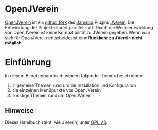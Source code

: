 # OpenJVerein

[OpenJVerein](https://openjverein.github.io/) ist ein [github fork](https://github.com/openjverein/jverein) des [Jameica](https://www.willuhn.de/products/jameica/) Plugins [JVerein](https://www.jverein.de/). Die Entwicklung der Projekte findet parallel statt. Durch die Weiterentwicklung von OpenJVerein ist keine Kompatibilität zu JVerein gegeben. Wenn man sich für OpenJVerein entscheidet ist eine **Rückkehr zu JVerein nicht möglich**.

# Einführung

In diesem Benutzerhandbuch werden folgende Themen beschrieben:

1. allgemeine Themen rund um die Installation und Konfiguration
2. die einzelnen Menüpunkte von OpenJVerein
3. sonstige Themen rund um OpenJVerein 

## Hinweise

Dieses Handbuch steht, wie JVerein, unter [GPL V3](sonstiges/lizenzen/gpl-v3.md).

